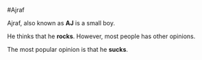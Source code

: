 #Ajraf



Ajraf, also known as **AJ** is a small boy. 



He thinks that he **rocks**. However, most people has other opinions.



The most popular opinion is that he **sucks**.